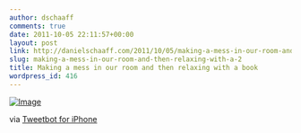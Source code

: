 ```yaml
---
author: dschaaff
comments: true
date: 2011-10-05 22:11:57+00:00
layout: post
link: http://danielschaaff.com/2011/10/05/making-a-mess-in-our-room-and-then-relaxing-with-a-2/
slug: making-a-mess-in-our-room-and-then-relaxing-with-a-2
title: Making a mess in our room and then relaxing with a book
wordpress_id: 416
---
```


[![Image](http://posterous.com/getfile/files.posterous.com/danielschaaff/HEwfBtdJbbtGJmwnIaIleGhsnuCcvmHeEuzqFAmBEgkBhbqzxsBIbsHGmoow/image.jpg.scaled500.jpg)](http://posterous.com/getfile/files.posterous.com/danielschaaff/HEwfBtdJbbtGJmwnIaIleGhsnuCcvmHeEuzqFAmBEgkBhbqzxsBIbsHGmoow/image.jpg.scaled1000.jpg)

  

via [Tweetbot for iPhone](http://tapbots.com/tweetbot)
